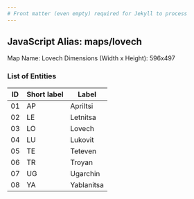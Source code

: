 ```yaml
---
# Front matter (even empty) required for Jekyll to process
---
```


## JavaScript Alias: maps/lovech

Map Name: Lovech
Dimensions (Width x Height): 596x497





### List of Entities

ID | Short label | Label
---|---|---|
01|AP|Apriltsi
02|LE|Letnitsa
03|LO|Lovech
04|LU|Lukovit
05|TE|Teteven
06|TR|Troyan
07|UG|Ugarchin
08|YA|Yablanitsa

